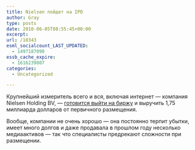 ```yaml
---
title: Nielsen пойдет на IPO
author: Gray
type: posts
date: 2010-06-05T08:55:45+00:00
excerpt:
url: /10343
esml_socialcount_LAST_UPDATED:
  - 1497187098
essb_cache_expire:
  - 1616239807
categories:
  - Uncategorized

---
```








Крупнейший измеритель всего и&nbsp;вся, включая интернет&nbsp;&mdash; компания Nielsen Holding BV,&nbsp;&mdash; <a href="http://online.wsj.com/article/SB10001424052748704515704575283062661663090.html?mod=WSJ_Markets_section_Deals" target="_blank">готовится выйти на&nbsp;биржу</a> и&nbsp;выручить 1,75 миллиарда долларов от&nbsp;первичного размещения.

Вообще, компании не&nbsp;очень хорошо&nbsp;&mdash; она постоянно терпит убытки, имеет много долгов и&nbsp;даже продавала в&nbsp;прошлом году несколько медиаактивов&nbsp;&mdash; так что специалисты предрекают сложности при размещении.